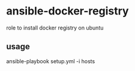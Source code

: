 ansible-docker-registry
===============================
role to install docker registry on ubuntu

usage
-----
ansible-playbook setup.yml -i hosts
